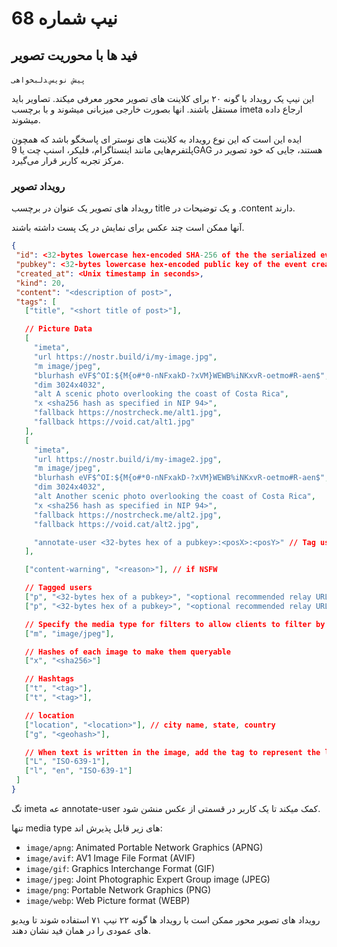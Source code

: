 
# نیپ شماره 68

## فید ها با محوریت تصویر

`پیش نویس` ‍‍`دلبخواهی`

 این نیپ یک رویداد با گونه ۲۰ برای کلاینت های تصویر محور معرفی میکند. تصاویر باید مستقل باشند. انها بصورت خارجی میزبانی میشوند و با برچسب imeta ارجاع داده میشوند. 

 ایده این است که این نوع رویداد به کلاینت های نوستر ای پاسخگو باشد که همچون پلتفرم‌هایی مانند اینستاگرام، فلیکر، اسنپ چت یا 9GAG هستند، جایی که خود تصویر در مرکز تجربه کاربر قرار می‌گیرد.

 ### رویداد تصویر

 رویداد های تصویر یک عنوان در برچسب title و یک توضیحات در .content دارند.

 آنها ممکن است چند عکس برای نمایش در یک پست داشته باشند.

 ```json
 {
  "id": <32-bytes lowercase hex-encoded SHA-256 of the the serialized event data>,
  "pubkey": <32-bytes lowercase hex-encoded public key of the event creator>,
  "created_at": <Unix timestamp in seconds>,
  "kind": 20,
  "content": "<description of post>",
  "tags": [
    ["title", "<short title of post>"],

    // Picture Data
    [
      "imeta",
      "url https://nostr.build/i/my-image.jpg",
      "m image/jpeg",
      "blurhash eVF$^OI:${M{o#*0-nNFxakD-?xVM}WEWB%iNKxvR-oetmo#R-aen$",
      "dim 3024x4032",
      "alt A scenic photo overlooking the coast of Costa Rica",
      "x <sha256 hash as specified in NIP 94>",
      "fallback https://nostrcheck.me/alt1.jpg",
      "fallback https://void.cat/alt1.jpg"
    ],
    [
      "imeta",
      "url https://nostr.build/i/my-image2.jpg",
      "m image/jpeg",
      "blurhash eVF$^OI:${M{o#*0-nNFxakD-?xVM}WEWB%iNKxvR-oetmo#R-aen$",
      "dim 3024x4032",
      "alt Another scenic photo overlooking the coast of Costa Rica",
      "x <sha256 hash as specified in NIP 94>",
      "fallback https://nostrcheck.me/alt2.jpg",
      "fallback https://void.cat/alt2.jpg",

      "annotate-user <32-bytes hex of a pubkey>:<posX>:<posY>" // Tag users in specific locations in the picture
    ],

    ["content-warning", "<reason>"], // if NSFW

    // Tagged users
    ["p", "<32-bytes hex of a pubkey>", "<optional recommended relay URL>"],
    ["p", "<32-bytes hex of a pubkey>", "<optional recommended relay URL>"],

    // Specify the media type for filters to allow clients to filter by supported kinds
    ["m", "image/jpeg"],

    // Hashes of each image to make them queryable
    ["x", "<sha256>"]

    // Hashtags
    ["t", "<tag>"],
    ["t", "<tag>"],

    // location
    ["location", "<location>"], // city name, state, country
    ["g", "<geohash>"],

    // When text is written in the image, add the tag to represent the language
    ["L", "ISO-639-1"],
    ["l", "en", "ISO-639-1"]
  ]
}
```

تگ imeta عه annotate-user کمک میکند تا یک کاربر در قسمتی از عکس منشن شود.

تنها media type های زیر قابل پذیرش اند:

- `image/apng`: Animated Portable Network Graphics (APNG)
- `image/avif`: AV1 Image File Format (AVIF)
- `image/gif`: Graphics Interchange Format (GIF)
- `image/jpeg`: Joint Photographic Expert Group image (JPEG)
- `image/png`: Portable Network Graphics (PNG)
- `image/webp`: Web Picture format (WEBP)

رویداد های تصویر محور ممکن است با رویداد ها گونه ۲۲ نیپ ۷۱ استفاده شوند تا ویدیو های عمودی را در همان فید نشان دهند.

